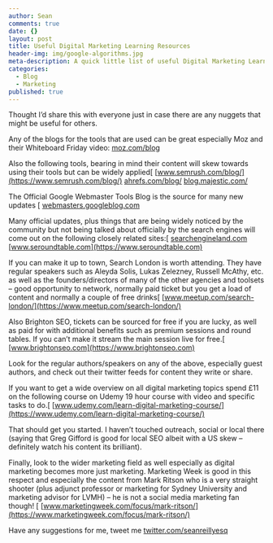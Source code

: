 ```yaml
---
author: Sean
comments: true
date: {}
layout: post
title: Useful Digital Marketing Learning Resources
header-img: img/google-algorithms.jpg
meta-description: A quick little list of useful Digital Marketing Learning Resources that I rate
categories:
  - Blog
  - Marketing
published: true
---
```

Thought I’d share this with everyone just in case there are any nuggets that might be useful for others. 

Any of the blogs for the tools that are used can be great especially Moz and their Whiteboard Friday video:
[moz.com/blog](https://moz.com/blog)

Also the following tools, bearing in mind their content will skew towards using their tools but can be widely applied[
[www.semrush.com/blog/](https://www.semrush.com/blog/)
[ahrefs.com/blog/](https://ahrefs.com/blog/)
[blog.majestic.com/](https://blog.majestic.com/)

The Official Google Webmaster Tools Blog is the source for many new updates [
[webmasters.googleblog.com](https://webmasters.googleblog.com)

Many official updates, plus things that are being widely noticed by the community but not being talked about officially by the search engines  will come out on the following closely related sites:[
[searchengineland.com](https://searchengineland.com)
[www.seroundtable.com](https://www.seroundtable.com)

If you can make it up to town, Search London is worth attending. They have regular speakers such as Aleyda Solis, Lukas Zelezney, Russell McAthy, etc. as well as the founders/directors of many of the other agencies and toolsets – good opportunity to network, normally paid ticket but you get a load of content and normally a couple of free drinks[
[www.meetup.com/search-london/](https://www.meetup.com/search-london/)

Also Brighton SEO, tickets can be sourced for free if you are lucky, as well as paid for with additional benefits such as premium sessions and round tables.
If you can’t make it stream the main session live for free.[
[www.brightonseo.com](https://www.brightonseo.com)

Look for the regular authors/speakers on any of the above, especially guest authors, and check out their twitter feeds for content they write or share.

If you want to get a wide overview on all digital marketing topics spend £11 on the following course on Udemy 19 hour course with video and specific tasks to do.[
[www.udemy.com/learn-digital-marketing-course/](https://www.udemy.com/learn-digital-marketing-course/)

That should get you started. I haven’t touched outreach, social or local there (saying that Greg Gifford is good for local SEO albeit with a US skew – definitely watch his content its brilliant).

Finally, look to the wider marketing field as well especially as digital marketing becomes more just marketing. Marketing Week is good in this respect and especially the content from Mark Ritson who is a very straight shooter (plus adjunct professor or marketing for Sydney University and marketing advisor for LVMH) – he is not a social media marketing fan though! [
[www.marketingweek.com/focus/mark-ritson/](https://www.marketingweek.com/focus/mark-ritson/)

Have any suggestions for me, tweet me [twitter.com/seanreillyesq](@seanreillyesq)